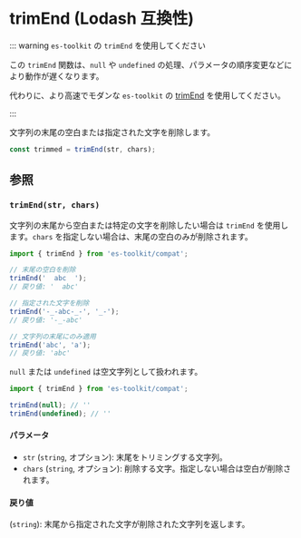 # trimEnd (Lodash 互換性)

::: warning `es-toolkit` の `trimEnd` を使用してください

この `trimEnd` 関数は、`null` や `undefined` の処理、パラメータの順序変更などにより動作が遅くなります。

代わりに、より高速でモダンな `es-toolkit` の [trimEnd](../../string/trimEnd.md) を使用してください。

:::

文字列の末尾の空白または指定された文字を削除します。

```typescript
const trimmed = trimEnd(str, chars);
```

## 参照

### `trimEnd(str, chars)`

文字列の末尾から空白または特定の文字を削除したい場合は `trimEnd` を使用します。`chars` を指定しない場合は、末尾の空白のみが削除されます。

```typescript
import { trimEnd } from 'es-toolkit/compat';

// 末尾の空白を削除
trimEnd('  abc  ');
// 戻り値: '  abc'

// 指定された文字を削除
trimEnd('-_-abc-_-', '_-');
// 戻り値: '-_-abc'

// 文字列の末尾にのみ適用
trimEnd('abc', 'a');
// 戻り値: 'abc'
```

`null` または `undefined` は空文字列として扱われます。

```typescript
import { trimEnd } from 'es-toolkit/compat';

trimEnd(null); // ''
trimEnd(undefined); // ''
```

#### パラメータ

- `str` (`string`, オプション): 末尾をトリミングする文字列。
- `chars` (`string`, オプション): 削除する文字。指定しない場合は空白が削除されます。

#### 戻り値

(`string`): 末尾から指定された文字が削除された文字列を返します。
